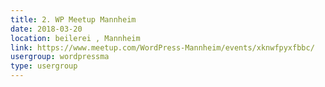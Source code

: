 ```yaml
---
title: 2. WP Meetup Mannheim
date: 2018-03-20
location: beilerei , Mannheim
link: https://www.meetup.com/WordPress-Mannheim/events/xknwfpyxfbbc/
usergroup: wordpressma
type: usergroup
---
```

